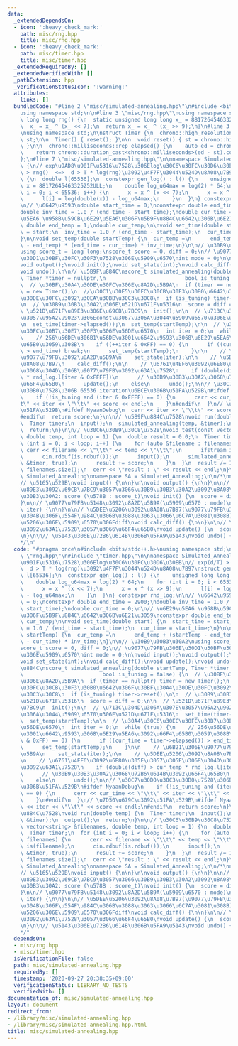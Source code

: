 ```yaml
---
data:
  _extendedDependsOn:
  - icon: ':heavy_check_mark:'
    path: misc/rng.hpp
    title: misc/rng.hpp
  - icon: ':heavy_check_mark:'
    path: misc/timer.hpp
    title: misc/timer.hpp
  _extendedRequiredBy: []
  _extendedVerifiedWith: []
  _pathExtension: hpp
  _verificationStatusIcon: ':warning:'
  attributes:
    links: []
  bundledCode: "#line 2 \"misc/simulated-annealing.hpp\"\n#include <bits/stdc++.h>\n\
    using namespace std;\n\n#line 3 \"misc/rng.hpp\"\nusing namespace std;\n\nunsigned\
    \ long long rng() {\n  static unsigned long long x_ = 88172645463325252ULL;\n\
    \  x_ = x_ ^ (x_ << 7);\n  return x_ = x_ ^ (x_ >> 9);\n}\n#line 3 \"misc/timer.hpp\"\
    \nusing namespace std;\n\nstruct Timer {\n  chrono::high_resolution_clock::time_point\
    \ st;\n\n  Timer() { reset(); }\n\n  void reset() { st = chrono::high_resolution_clock::now();\
    \ }\n\n  chrono::milliseconds::rep elapsed() {\n    auto ed = chrono::high_resolution_clock::now();\n\
    \    return chrono::duration_cast<chrono::milliseconds>(ed - st).count();\n  }\n\
    };\n#line 7 \"misc/simulated-annealing.hpp\"\n\nnamespace Simulated_Annealing\
    \ {\n// exp\u9AD8\u901F\u5316\u7528\u306Elog\u30C6\u30FC\u30D6\u30EB\n// exp(d/T)\
    \ > rng()  <=>  d > T * log(rng)\u3092\u4F7F\u3044\u524D\u8A08\u7B97\nstruct gen_log\
    \ {\n  double l[65536];\n  constexpr gen_log() : l() {\n    unsigned long long\
    \ x = 88172645463325252ULL;\n    double log_u64max = log(2) * 64;\n    for (int\
    \ i = 0; i < 65536; i++) {\n      x = x ^ (x << 7);\n      x = x ^ (x >> 9);\n\
    \      l[i] = log(double(x)) - log_u64max;\n    }\n  }\n} constexpr rnd_log;\n\
    \n// \u6642\u9593\ndouble start_time = 0;\nconstexpr double end_time = 2900;\n\
    double inv_time = 1.0 / (end_time - start_time);\ndouble cur_time = 0;\n\n// \u6E29\
    \u5EA6 \u958B\u59CB\u6E29\u5EA6\u306F\u5B9F\u884C\u6642\u306B\u6E21\u3059\nconstexpr\
    \ double end_temp = 1;\ndouble cur_temp;\n\nvoid set_time(double start) {\n  start_time\
    \ = start;\n  inv_time = 1.0 / (end_time - start_time);\n  cur_time = start_time;\n\
    }\n\nvoid set_temp(double startTemp) {\n  cur_temp =\n      end_temp + (startTemp\
    \ - end_temp) * (end_time - cur_time) * inv_time;\n}\n\n// \u30B9\u30B3\u30A2\n\
    using score_t = long long;\nscore_t score = 0, diff = 0;\n// \u9077\u79FB\u306E\
    \u30D1\u30BF\u30FC\u30F3\u7528\u306E\u5909\u6570\nint mode = 0;\n\nvoid input();\n\
    void output();\nvoid init();\nvoid set_state(int);\nvoid calc_diff();\nvoid update();\n\
    void undo();\n\n// \u5B9F\u884C\nscore_t simulated_annealing(double startTemp,\
    \ Timer *timer = nullptr,\n                         bool is_tuning = false) {\n\
    \  // \u30BF\u30A4\u30DE\u30FC\u306E\u8A2D\u5B9A\n  if (timer == nullptr) timer\
    \ = new Timer();\n  //\u30C1\u30E5\u30FC\u30CB\u30F3\u30B0\u6642\u306F\u30BF\u30A4\
    \u30DE\u30FC\u3092\u30EA\u30BB\u30C3\u30C8\n  if (is_tuning) timer->reset();\n\
    \n  // \u30B9\u30B3\u30A2\u306E\u521D\u671F\u5316\n  score = diff = 0;\n\n  //\
    \ \u521D\u671F\u89E3\u306E\u69CB\u7BC9\n  init();\n\n  // \u713C\u304D\u306A\u307E\
    \u3057\u95A2\u9023\u306Econst\u3067\u306A\u3044\u5909\u6570\u306E\u521D\u671F\u5316\
    \n  set_time(timer->elapsed());\n  set_temp(startTemp);\n\n  // \u30A4\u30C6\u30EC\
    \u30FC\u30B7\u30E7\u30F3\u306E\u56DE\u6570\n  int iter = 0;\n  while (true) {\n\
    \    // 256\u56DE\u306B1\u56DE\u3001\u6642\u9593\u3068\u6E29\u5EA6\u3092\u66F4\
    \u65B0\u3059\u308B\n    if ((++iter & 0xFF) == 0) {\n      if ((cur_time = timer->elapsed())\
    \ > end_time) break;\n      set_temp(startTemp);\n    }\n\n    // \u6B21\u306E\
    \u9077\u79FB\u3092\u8A2D\u5B9A\n    set_state(iter);\n\n    // \u5DEE\u5206\u3092\
    \u8A08\u7B97\n    calc_diff();\n\n    // \u6761\u4EF6\u3092\u6E80\u305F\u3057\u305F\
    \u3068\u304D\u306B\u9077\u79FB\u3092\u63A1\u7528\n    if (double(diff) > cur_temp\
    \ * rnd_log.l[iter & 0xFFFF])\n      // \u30B9\u30B3\u30A2\u3068\u72B6\u614B\u3092\
    \u66F4\u65B0\n      update();\n    else\n      undo();\n\n// \u30C7\u30D0\u30C3\
    \u30B0\u7528\u306B 65536 iteration\u6BCE\u306B\u51FA\u529B\n#ifdef NyaanDebug\n\
    \    if (!is_tuning and (iter & 0xFFFF) == 0) {\n      cerr << cur_time << \"\\\
    t\" << iter << \"\\t\" << score << endl;\n    }\n#endif\n  }\n// \u7D50\u679C\u3092\
    \u51FA\u529B\n#ifdef NyaanDebug\n  cerr << iter << \"\\t\" << score << endl;\n\
    #endif\n  return score;\n}\n\n// \u5B9F\u884C\u7528\nvoid run(double temp) {\n\
    \  Timer timer;\n  input();\n  simulated_annealing(temp, &timer);\n  output();\n\
    \  return;\n}\n\n// \u30C6\u30B9\u30C8\u7528\nvoid test(const vector<string> &filenames,\
    \ double temp, int loop = 1) {\n  double result = 0.0;\n  Timer timer;\n  for\
    \ (int i = 0; i < loop; i++) {\n    for (auto &filename : filenames) {\n     \
    \ cerr << filename << \"\\t\" << temp << \"\\t\";\n      ifstream is(filename);\n\
    \      cin.rdbuf(is.rdbuf());\n      input();\n      simulated_annealing(temp,\
    \ &timer, true);\n      result += score;\n    }\n  }\n  result /= 1.0 * loop *\
    \ filenames.size();\n  cerr << \"result : \" << result << endl;\n}\n\n}  // namespace\
    \ Simulated_Annealing\nnamespace SA = Simulated_Annealing;\n\n/*\nnamespace Simulated_Annealing{\n\
    // \u5165\u529B\nvoid input() {\n\n}\n\nvoid output() {\n\n}\n\n// \u521D\u671F\
    \u89E3\u3092\u69CB\u7BC9\u3057\u3066\u30B9\u30B3\u30A2\u3092\u8A08\u7B97\n// \u30B9\
    \u30B3\u30A2: score (\u578B : score_t)\nvoid init() {\n  score = diff = 0;\n\n\
    }\n\n// \u9077\u79FB\u5148\u3092\u8A2D\u5B9A(\u5909\u6570 : mode)\nvoid set_state(int\
    \ iter) {\n\n}\n\n// \u5DEE\u5206\u3092\u8A08\u7B97(\u9077\u79FB\u3092\u3059\u308B\
    \u304B\u306F\u554F\u984C\u306B\u3088\u3063\u3066\u6C7A\u3081\u308B)\n// \u5DEE\
    \u5206\u306E\u5909\u6570\u306Fdiff\nvoid calc_diff() {\n\n}\n\n// \u9077\u79FB\
    \u3092\u63A1\u7528\u3057\u3066\u66F4\u65B0\nvoid update() {\n  score += diff;\n\
    \n}\n\n// \u5143\u306E\u72B6\u614B\u306B\u5FA9\u5143\nvoid undo() {\n\n}\n}\n\
    */\n"
  code: "#pragma once\n#include <bits/stdc++.h>\nusing namespace std;\n\n#include\
    \ \"rng.hpp\"\n#include \"timer.hpp\"\n\nnamespace Simulated_Annealing {\n// exp\u9AD8\
    \u901F\u5316\u7528\u306Elog\u30C6\u30FC\u30D6\u30EB\n// exp(d/T) > rng()  <=>\
    \  d > T * log(rng)\u3092\u4F7F\u3044\u524D\u8A08\u7B97\nstruct gen_log {\n  double\
    \ l[65536];\n  constexpr gen_log() : l() {\n    unsigned long long x = 88172645463325252ULL;\n\
    \    double log_u64max = log(2) * 64;\n    for (int i = 0; i < 65536; i++) {\n\
    \      x = x ^ (x << 7);\n      x = x ^ (x >> 9);\n      l[i] = log(double(x))\
    \ - log_u64max;\n    }\n  }\n} constexpr rnd_log;\n\n// \u6642\u9593\ndouble start_time\
    \ = 0;\nconstexpr double end_time = 2900;\ndouble inv_time = 1.0 / (end_time -\
    \ start_time);\ndouble cur_time = 0;\n\n// \u6E29\u5EA6 \u958B\u59CB\u6E29\u5EA6\
    \u306F\u5B9F\u884C\u6642\u306B\u6E21\u3059\nconstexpr double end_temp = 1;\ndouble\
    \ cur_temp;\n\nvoid set_time(double start) {\n  start_time = start;\n  inv_time\
    \ = 1.0 / (end_time - start_time);\n  cur_time = start_time;\n}\n\nvoid set_temp(double\
    \ startTemp) {\n  cur_temp =\n      end_temp + (startTemp - end_temp) * (end_time\
    \ - cur_time) * inv_time;\n}\n\n// \u30B9\u30B3\u30A2\nusing score_t = long long;\n\
    score_t score = 0, diff = 0;\n// \u9077\u79FB\u306E\u30D1\u30BF\u30FC\u30F3\u7528\
    \u306E\u5909\u6570\nint mode = 0;\n\nvoid input();\nvoid output();\nvoid init();\n\
    void set_state(int);\nvoid calc_diff();\nvoid update();\nvoid undo();\n\n// \u5B9F\
    \u884C\nscore_t simulated_annealing(double startTemp, Timer *timer = nullptr,\n\
    \                         bool is_tuning = false) {\n  // \u30BF\u30A4\u30DE\u30FC\
    \u306E\u8A2D\u5B9A\n  if (timer == nullptr) timer = new Timer();\n  //\u30C1\u30E5\
    \u30FC\u30CB\u30F3\u30B0\u6642\u306F\u30BF\u30A4\u30DE\u30FC\u3092\u30EA\u30BB\
    \u30C3\u30C8\n  if (is_tuning) timer->reset();\n\n  // \u30B9\u30B3\u30A2\u306E\
    \u521D\u671F\u5316\n  score = diff = 0;\n\n  // \u521D\u671F\u89E3\u306E\u69CB\
    \u7BC9\n  init();\n\n  // \u713C\u304D\u306A\u307E\u3057\u95A2\u9023\u306Econst\u3067\
    \u306A\u3044\u5909\u6570\u306E\u521D\u671F\u5316\n  set_time(timer->elapsed());\n\
    \  set_temp(startTemp);\n\n  // \u30A4\u30C6\u30EC\u30FC\u30B7\u30E7\u30F3\u306E\
    \u56DE\u6570\n  int iter = 0;\n  while (true) {\n    // 256\u56DE\u306B1\u56DE\
    \u3001\u6642\u9593\u3068\u6E29\u5EA6\u3092\u66F4\u65B0\u3059\u308B\n    if ((++iter\
    \ & 0xFF) == 0) {\n      if ((cur_time = timer->elapsed()) > end_time) break;\n\
    \      set_temp(startTemp);\n    }\n\n    // \u6B21\u306E\u9077\u79FB\u3092\u8A2D\
    \u5B9A\n    set_state(iter);\n\n    // \u5DEE\u5206\u3092\u8A08\u7B97\n    calc_diff();\n\
    \n    // \u6761\u4EF6\u3092\u6E80\u305F\u3057\u305F\u3068\u304D\u306B\u9077\u79FB\
    \u3092\u63A1\u7528\n    if (double(diff) > cur_temp * rnd_log.l[iter & 0xFFFF])\n\
    \      // \u30B9\u30B3\u30A2\u3068\u72B6\u614B\u3092\u66F4\u65B0\n      update();\n\
    \    else\n      undo();\n\n// \u30C7\u30D0\u30C3\u30B0\u7528\u306B 65536 iteration\u6BCE\
    \u306B\u51FA\u529B\n#ifdef NyaanDebug\n    if (!is_tuning and (iter & 0xFFFF)\
    \ == 0) {\n      cerr << cur_time << \"\\t\" << iter << \"\\t\" << score << endl;\n\
    \    }\n#endif\n  }\n// \u7D50\u679C\u3092\u51FA\u529B\n#ifdef NyaanDebug\n  cerr\
    \ << iter << \"\\t\" << score << endl;\n#endif\n  return score;\n}\n\n// \u5B9F\
    \u884C\u7528\nvoid run(double temp) {\n  Timer timer;\n  input();\n  simulated_annealing(temp,\
    \ &timer);\n  output();\n  return;\n}\n\n// \u30C6\u30B9\u30C8\u7528\nvoid test(const\
    \ vector<string> &filenames, double temp, int loop = 1) {\n  double result = 0.0;\n\
    \  Timer timer;\n  for (int i = 0; i < loop; i++) {\n    for (auto &filename :\
    \ filenames) {\n      cerr << filename << \"\\t\" << temp << \"\\t\";\n      ifstream\
    \ is(filename);\n      cin.rdbuf(is.rdbuf());\n      input();\n      simulated_annealing(temp,\
    \ &timer, true);\n      result += score;\n    }\n  }\n  result /= 1.0 * loop *\
    \ filenames.size();\n  cerr << \"result : \" << result << endl;\n}\n\n}  // namespace\
    \ Simulated_Annealing\nnamespace SA = Simulated_Annealing;\n\n/*\nnamespace Simulated_Annealing{\n\
    // \u5165\u529B\nvoid input() {\n\n}\n\nvoid output() {\n\n}\n\n// \u521D\u671F\
    \u89E3\u3092\u69CB\u7BC9\u3057\u3066\u30B9\u30B3\u30A2\u3092\u8A08\u7B97\n// \u30B9\
    \u30B3\u30A2: score (\u578B : score_t)\nvoid init() {\n  score = diff = 0;\n\n\
    }\n\n// \u9077\u79FB\u5148\u3092\u8A2D\u5B9A(\u5909\u6570 : mode)\nvoid set_state(int\
    \ iter) {\n\n}\n\n// \u5DEE\u5206\u3092\u8A08\u7B97(\u9077\u79FB\u3092\u3059\u308B\
    \u304B\u306F\u554F\u984C\u306B\u3088\u3063\u3066\u6C7A\u3081\u308B)\n// \u5DEE\
    \u5206\u306E\u5909\u6570\u306Fdiff\nvoid calc_diff() {\n\n}\n\n// \u9077\u79FB\
    \u3092\u63A1\u7528\u3057\u3066\u66F4\u65B0\nvoid update() {\n  score += diff;\n\
    \n}\n\n// \u5143\u306E\u72B6\u614B\u306B\u5FA9\u5143\nvoid undo() {\n\n}\n}\n\
    */"
  dependsOn:
  - misc/rng.hpp
  - misc/timer.hpp
  isVerificationFile: false
  path: misc/simulated-annealing.hpp
  requiredBy: []
  timestamp: '2020-09-27 20:38:35+09:00'
  verificationStatus: LIBRARY_NO_TESTS
  verifiedWith: []
documentation_of: misc/simulated-annealing.hpp
layout: document
redirect_from:
- /library/misc/simulated-annealing.hpp
- /library/misc/simulated-annealing.hpp.html
title: misc/simulated-annealing.hpp
---
```

